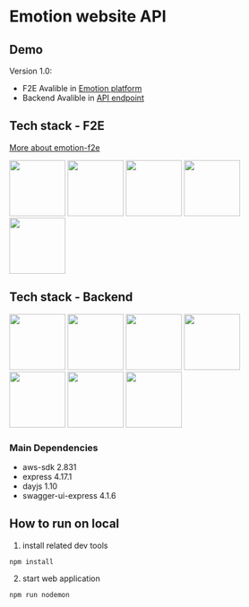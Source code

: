 # Emotion website API

## Demo
Version 1.0: 
- F2E Avalible in [Emotion platform](http://emotion-app.yyisyou.tw/)
- Backend Avalible in [API endpoint](http://emotion-api.yyisyou.tw/)

## Tech stack - F2E 
[More about emotion-f2e](https://github.com/yangyangisyou/emotion-f2e)
<p float="left" margin="10px">
  <img src="https://upload.wikimedia.org/wikipedia/commons/thumb/a/a7/React-icon.svg/1200px-React-icon.svg.png" height="100px"> 
  <img src="https://raw.githubusercontent.com/styled-components/brand/master/styled-components.png" height="100px">
  <img src="https://sass-lang.com/assets/img/logos/logo-b6e1ef6e.svg" height="100px">  
  <img src="https://avatars.githubusercontent.com/u/10717820?s=400&v=4" height="100px">
  <img src="https://magiclen.org/wp-content/uploads/2019/06/webpack.png" height="100px">
</p>

## Tech stack - Backend
<p float="left" margin="10px">
  <img src="https://miro.medium.com/max/568/1*NVCQ4tTrPoAYDAkXCTFe8A.png" height="100px"> 
  <img src="https://miro.medium.com/max/640/0*6qOgnDDBnPDiANOY.png" height="100px">
  <img src="https://upload.wikimedia.org/wikipedia/commons/thumb/d/d9/Node.js_logo.svg/1200px-Node.js_logo.svg.png"height="100px">  
  <img src="https://expressjs.com/images/express-facebook-share.png" height="100px">
  <img src="https://upload.wikimedia.org/wikipedia/commons/thumb/7/72/Pixabay-logo-new.svg/1200px-Pixabay-logo-new.svg.png" height="100px">
  <img src="https://thepracticaldev.s3.amazonaws.com/i/c29t9uc8roz8g9rddbqs.png" height="100px">
  <img src="https://upload.wikimedia.org/wikipedia/commons/a/ab/Swagger-logo.png"height="100px">
</p>

### Main Dependencies
* aws-sdk 2.831
* express 4.17.1
* dayjs 1.10
* swagger-ui-express 4.1.6

## How to run on local
1. install related dev tools
```
npm install
```

2. start web application  
```
npm run nodemon
```

